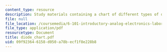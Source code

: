 ```yaml
---
content_type: resource
description: Study materials containing a chart of different types of diodes.
file: null
file_location: /coursemedia/6-101-introductory-analog-electronics-laboratory-spring-2007/09f923646158d050a78becf1f8e228b8_diode_chart.pdf
file_type: application/pdf
resourcetype: Document
title: diode_chart.pdf
uid: 09f92364-6158-d050-a78b-ecf1f8e228b8
---
```

